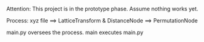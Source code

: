 Attention: This project is in the prototype phase. Assume nothing works yet.

Process: xyz file ==> LatticeTransform & DistanceNode ==> PermutationNode

main.py oversees the process.
main executes main.py
